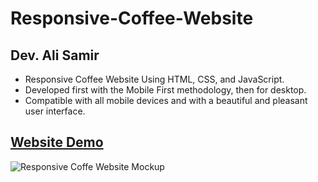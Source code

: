 # Responsive-Coffee-Website

## Dev. Ali Samir

- Responsive Coffee Website Using HTML, CSS, and JavaScript.
- Developed first with the Mobile First methodology, then for desktop.
- Compatible with all mobile devices and with a beautiful and pleasant user interface.

## [Website Demo](https://alisamirali.github.io/Responsive-Coffee-Website/)

![Responsive Coffe Website Mockup](https://user-images.githubusercontent.com/62913154/176724279-d9fa8509-bbab-40f9-9b58-e531b71684c0.png)
